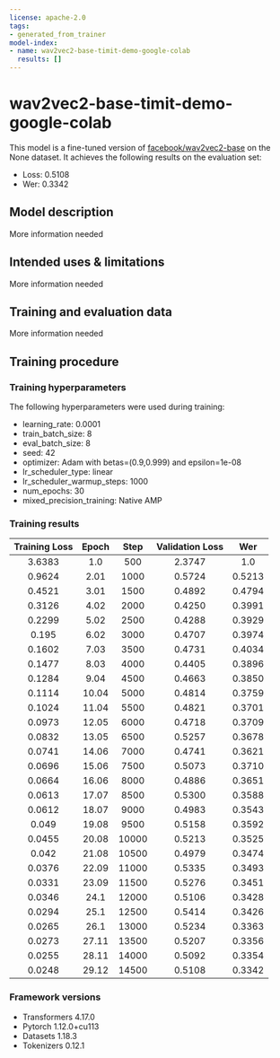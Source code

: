 ```yaml
---
license: apache-2.0
tags:
- generated_from_trainer
model-index:
- name: wav2vec2-base-timit-demo-google-colab
  results: []
---
```


<!-- This model card has been generated automatically according to the information the Trainer had access to. You
should probably proofread and complete it, then remove this comment. -->

# wav2vec2-base-timit-demo-google-colab

This model is a fine-tuned version of [facebook/wav2vec2-base](https://huggingface.co/facebook/wav2vec2-base) on the None dataset.
It achieves the following results on the evaluation set:
- Loss: 0.5108
- Wer: 0.3342

## Model description

More information needed

## Intended uses & limitations

More information needed

## Training and evaluation data

More information needed

## Training procedure

### Training hyperparameters

The following hyperparameters were used during training:
- learning_rate: 0.0001
- train_batch_size: 8
- eval_batch_size: 8
- seed: 42
- optimizer: Adam with betas=(0.9,0.999) and epsilon=1e-08
- lr_scheduler_type: linear
- lr_scheduler_warmup_steps: 1000
- num_epochs: 30
- mixed_precision_training: Native AMP

### Training results

| Training Loss | Epoch | Step  | Validation Loss | Wer    |
|:-------------:|:-----:|:-----:|:---------------:|:------:|
| 3.6383        | 1.0   | 500   | 2.3747          | 1.0    |
| 0.9624        | 2.01  | 1000  | 0.5724          | 0.5213 |
| 0.4521        | 3.01  | 1500  | 0.4892          | 0.4794 |
| 0.3126        | 4.02  | 2000  | 0.4250          | 0.3991 |
| 0.2299        | 5.02  | 2500  | 0.4288          | 0.3929 |
| 0.195         | 6.02  | 3000  | 0.4707          | 0.3974 |
| 0.1602        | 7.03  | 3500  | 0.4731          | 0.4034 |
| 0.1477        | 8.03  | 4000  | 0.4405          | 0.3896 |
| 0.1284        | 9.04  | 4500  | 0.4663          | 0.3850 |
| 0.1114        | 10.04 | 5000  | 0.4814          | 0.3759 |
| 0.1024        | 11.04 | 5500  | 0.4821          | 0.3701 |
| 0.0973        | 12.05 | 6000  | 0.4718          | 0.3709 |
| 0.0832        | 13.05 | 6500  | 0.5257          | 0.3678 |
| 0.0741        | 14.06 | 7000  | 0.4741          | 0.3621 |
| 0.0696        | 15.06 | 7500  | 0.5073          | 0.3710 |
| 0.0664        | 16.06 | 8000  | 0.4886          | 0.3651 |
| 0.0613        | 17.07 | 8500  | 0.5300          | 0.3588 |
| 0.0612        | 18.07 | 9000  | 0.4983          | 0.3543 |
| 0.049         | 19.08 | 9500  | 0.5158          | 0.3592 |
| 0.0455        | 20.08 | 10000 | 0.5213          | 0.3525 |
| 0.042         | 21.08 | 10500 | 0.4979          | 0.3474 |
| 0.0376        | 22.09 | 11000 | 0.5335          | 0.3493 |
| 0.0331        | 23.09 | 11500 | 0.5276          | 0.3451 |
| 0.0346        | 24.1  | 12000 | 0.5106          | 0.3428 |
| 0.0294        | 25.1  | 12500 | 0.5414          | 0.3426 |
| 0.0265        | 26.1  | 13000 | 0.5234          | 0.3363 |
| 0.0273        | 27.11 | 13500 | 0.5207          | 0.3356 |
| 0.0255        | 28.11 | 14000 | 0.5092          | 0.3354 |
| 0.0248        | 29.12 | 14500 | 0.5108          | 0.3342 |


### Framework versions

- Transformers 4.17.0
- Pytorch 1.12.0+cu113
- Datasets 1.18.3
- Tokenizers 0.12.1
